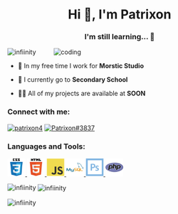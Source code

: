 <h1 align="center">Hi 👋, I'm Patrixon</h1>
<h3 align="center">I'm still learning... 🧢</h3>

<img align="right" alt="coding" width="400" src="https://media.tenor.com/GfSX-u7VGM4AAAAC/coding.gif">

<p align="left"> <img src="https://komarev.com/ghpvc/?username=infiinity&label=Profile%20views&color=0e75b6&style=flat" alt="infiinity" /> </p>

- 🔭 In my free time I work for **Morstic Studio**

- 🏫 I currently go to **Secondary School**

- 👨‍💻 All of my projects are available at **SOON**

<h3 align="left">Connect with me:</h3>
<p align="left">
<a href="https://twitter.com/patrixon4" target="blank"><img align="center" src="https://raw.githubusercontent.com/rahuldkjain/github-profile-readme-generator/master/src/images/icons/Social/twitter.svg" alt="patrixon4" height="30" width="40" /></a>
<a href="https://discord.gg/Patrixon#3837" target="blank"><img align="center" src="https://raw.githubusercontent.com/rahuldkjain/github-profile-readme-generator/master/src/images/icons/Social/discord.svg" alt="Patrixon#3837" height="30" width="40" /></a>
</p>

<h3 align="left">Languages and Tools:</h3>
<p align="left"> <a href="https://www.w3schools.com/css/" target="_blank" rel="noreferrer"> <img src="https://raw.githubusercontent.com/devicons/devicon/master/icons/css3/css3-original-wordmark.svg" alt="css3" width="40" height="40"/> </a> <a href="https://www.w3.org/html/" target="_blank" rel="noreferrer"> <img src="https://raw.githubusercontent.com/devicons/devicon/master/icons/html5/html5-original-wordmark.svg" alt="html5" width="40" height="40"/> </a> <a href="https://developer.mozilla.org/en-US/docs/Web/JavaScript" target="_blank" rel="noreferrer"> <img src="https://raw.githubusercontent.com/devicons/devicon/master/icons/javascript/javascript-original.svg" alt="javascript" width="40" height="40"/> </a> <a href="https://www.mysql.com/" target="_blank" rel="noreferrer"> <img src="https://raw.githubusercontent.com/devicons/devicon/master/icons/mysql/mysql-original-wordmark.svg" alt="mysql" width="40" height="40"/> </a> <a href="https://www.photoshop.com/en" target="_blank" rel="noreferrer"> <img src="https://raw.githubusercontent.com/devicons/devicon/master/icons/photoshop/photoshop-line.svg" alt="photoshop" width="40" height="40"/> </a> <a href="https://www.php.net" target="_blank" rel="noreferrer"> <img src="https://raw.githubusercontent.com/devicons/devicon/master/icons/php/php-original.svg" alt="php" width="40" height="40"/> </a> </p>

<p><img align="left" src="https://github-readme-stats.vercel.app/api/top-langs?username=infiinity&show_icons=true&locale=en&layout=compact" alt="infiinity" /></p>

<p>&nbsp;<img align="center" src="https://github-readme-stats.vercel.app/api?username=infiinity&show_icons=true&locale=en" alt="infiinity" /></p>

<p><img align="center" src="https://github-readme-streak-stats.herokuapp.com/?user=infiinity&" alt="infiinity" /></p>
